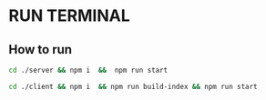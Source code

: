 # RUN TERMINAL


## How to run

```bash
cd ./server && npm i  &&  npm run start
```

```bash
cd ./client && npm i  && npm run build-index && npm run start
```
